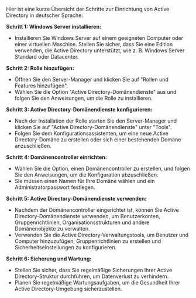 Hier ist eine kurze Übersicht der Schritte zur Einrichtung von Active Directory in deutscher Sprache:

**Schritt 1: Windows Server installieren:**
- Installieren Sie Windows Server auf einem geeigneten Computer oder einer virtuellen Maschine. Stellen Sie sicher, dass Sie eine Edition verwenden, die Active Directory unterstützt, wie z. B. Windows Server Standard oder Datacenter.

**Schritt 2: Rolle hinzufügen:**
- Öffnen Sie den Server-Manager und klicken Sie auf "Rollen und Features hinzufügen".
- Wählen Sie die Option "Active Directory-Domänendienste" aus und folgen Sie den Anweisungen, um die Rolle zu installieren.

**Schritt 3: Active Directory-Domänendienste konfigurieren:**
- Nach der Installation der Rolle starten Sie den Server-Manager und klicken Sie auf "Active Directory-Domänendienste" unter "Tools".
- Folgen Sie dem Konfigurationsassistenten, um eine neue Active Directory-Domäne zu erstellen oder sich einer bestehenden Domäne anzuschließen.

**Schritt 4: Domänencontroller einrichten:**
- Wählen Sie die Option, einen Domänencontroller zu erstellen, und folgen Sie den Anweisungen, um die Konfiguration abzuschließen.
- Sie müssen einen Namen für Ihre Domäne wählen und ein Administratorpasswort festlegen.

**Schritt 5: Active Directory-Domänendienste verwenden:**
- Nachdem der Domänencontroller eingerichtet ist, können Sie Active Directory-Domänendienste verwenden, um Benutzerkonten, Gruppenrichtlinien, Organisationsstrukturen und andere Domänenobjekte zu verwalten.
- Verwenden Sie die Active Directory-Verwaltungstools, um Benutzer und Computer hinzuzufügen, Gruppenrichtlinien zu erstellen und Sicherheitseinstellungen zu konfigurieren.

**Schritt 6: Sicherung und Wartung:**
- Stellen Sie sicher, dass Sie regelmäßige Sicherungen Ihrer Active Directory-Struktur durchführen, um Datenverlust zu verhindern.
- Planen Sie regelmäßige Wartungsaufgaben, um die Gesundheit Ihrer Active Directory-Umgebung sicherzustellen.